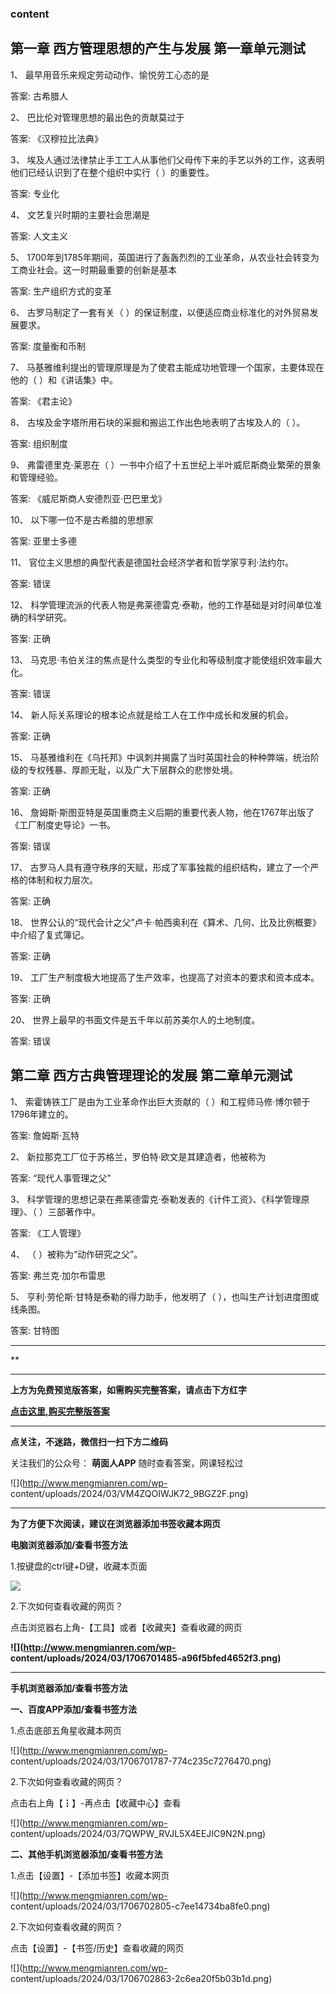 ### content

## 第一章 西方管理思想的产生与发展 第一章单元测试

1、 最早用音乐来规定劳动动作、愉悦劳工心态的是

答案:  古希腊人  

2、 巴比伦对管理思想的最出色的贡献莫过于

答案:  《汉穆拉比法典》

3、 埃及人通过法律禁止手工工人从事他们父母传下来的手艺以外的工作，这表明他们已经认识到了在整个组织中实行（ ）的重要性。

答案:  专业化

4、 文艺复兴时期的主要社会思潮是

答案:  人文主义

5、 1700年到1785年期间，英国进行了轰轰烈烈的工业革命，从农业社会转变为工商业社会。这一时期最重要的创新是基本

答案: 生产组织方式的变革

6、 古罗马制定了一套有关（ ）的保证制度，以便适应商业标准化的对外贸易发展要求。

答案: 度量衡和币制

7、 马基雅维利提出的管理原理是为了使君主能成功地管理一个国家，主要体现在他的（ ）和《讲话集》中。

答案:  《君主论》

8、 古埃及金字塔所用石块的采掘和搬运工作出色地表明了古埃及人的（ ）。

答案:  组织制度

9、 弗雷德里克·莱恩在（ ）一书中介绍了十五世纪上半叶威尼斯商业繁荣的景象和管理经验。

答案: 《威尼斯商人安德烈亚·巴巴里戈》

10、 以下哪一位不是古希腊的思想家

答案:  亚里士多德

11、 官位主义思想的典型代表是德国社会经济学者和哲学家亨利·法约尔。

答案: 错误

12、 科学管理流派的代表人物是弗莱德雷克·泰勒，他的工作基础是对时间单位准确的科学研究。

答案: 正确

13、 马克思·韦伯关注的焦点是什么类型的专业化和等级制度才能使组织效率最大化。

答案: 错误

14、 新人际关系理论的根本论点就是给工人在工作中成长和发展的机会。

答案: 正确

15、 马基雅维利在《乌托邦》中讽刺并揭露了当时英国社会的种种弊端，统治阶级的专权残暴、厚颜无耻，以及广大下层群众的悲惨处境。

答案: 正确

16、 詹姆斯·斯图亚特是英国重商主义后期的重要代表人物，他在1767年出版了《工厂制度史导论》一书。

答案: 错误

17、 古罗马人具有遵守秩序的天赋，形成了军事独裁的组织结构，建立了一个严格的体制和权力层次。

答案: 正确

18、 世界公认的“现代会计之父”卢卡·帕西奥利在《算术、几何、比及比例概要》中介绍了复式簿记。

答案: 正确

19、 工厂生产制度极大地提高了生产效率，也提高了对资本的要求和资本成本。

答案: 正确

20、 世界上最早的书面文件是五千年以前苏美尔人的土地制度。

答案: 错误

## 第二章 西方古典管理理论的发展 第二章单元测试

1、 索霍铸铁工厂是由为工业革命作出巨大贡献的（ ）和工程师马修·博尔顿于1796年建立的。

答案:  詹姆斯·瓦特

2、 新拉那克工厂位于苏格兰，罗伯特·欧文是其建造者，他被称为

答案:  “现代人事管理之父”

3、 科学管理的思想记录在弗莱德雷克·泰勒发表的《计件工资》、《科学管理原理》、（ ）三部著作中。

答案:  《工人管理》

4、 （ ）被称为“动作研究之父”。

答案:  弗兰克·加尔布雷思

5、 亨利·劳伦斯·甘特是泰勒的得力助手，他发明了（ ），也叫生产计划进度图或线条图。

答案:  甘特图

* * *

**

* * *

**上方为免费预览版答案，如需购买完整答案，请点击下方红字**

[**点击这里,购买完整版答案**](http://mooc.mengmianren.com/mooc/103775.html)

* * *

**点关注，不迷路，微信扫一扫下方二维码**

关注我们的公众号： **萌面人APP** 随时查看答案，网课轻松过

![](http://www.mengmianren.com/wp-
content/uploads/2024/03/VM4ZQOIWJK72_9BGZ2F.png)

* * *

**为了方便下次阅读，建议在浏览器添加书签收藏本网页**

**电脑浏览器添加/查看书签方法**

1.按键盘的ctrl键+D键，收藏本页面

![](http://www.mengmianren.com/wp-content/uploads/2024/03/AF9T_JKKHAJN.png)

2.下次如何查看收藏的网页？

点击浏览器右上角-【工具】或者【收藏夹】查看收藏的网页

**![](http://www.mengmianren.com/wp-
content/uploads/2024/03/1706701485-a96f5bfed4652f3.png)**

* * *

**手机浏览器添加/查看书签方法**

**一、百度APP添加/查看书签方法**

1.点击底部五角星收藏本网页

![](http://www.mengmianren.com/wp-
content/uploads/2024/03/1706701787-774c235c7276470.png)

2.下次如何查看收藏的网页？

点击右上角【┇】-再点击【收藏中心】查看

![](http://www.mengmianren.com/wp-
content/uploads/2024/03/7QWPW_RVJL5X4EEJIC9N2N.png)

**二、其他手机浏览器添加/查看书签方法**

1.点击【设置】-【添加书签】收藏本网页

![](http://www.mengmianren.com/wp-
content/uploads/2024/03/1706702805-c7ee14734ba8fe0.png)

2.下次如何查看收藏的网页？

点击【设置】-【书签/历史】查看收藏的网页

![](http://www.mengmianren.com/wp-
content/uploads/2024/03/1706702863-2c6ea20f5b03b1d.png)

